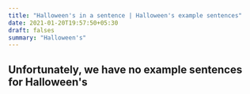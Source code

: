 ```yaml
---
title: "Halloween's in a sentence | Halloween's example sentences"
date: 2021-01-20T19:57:50+05:30
draft: falses
summary: "Halloween's"
---
```

## Unfortunately, we have no example sentences for Halloween's                 
